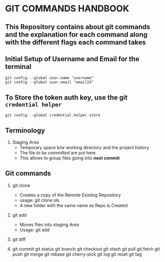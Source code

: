 # GIT COMMANDS HANDBOOK
## This Repository contains about git commands and the explanation for each command along with the different flags each command takes


## Initial Setup of Username and Email for the terminal
    git config --global user.name "username"
    git config --global user.email "emailId"
## To Store the token auth key, use the git `credential helper`
    git config --global credential.helper store
## Terminology
1. Staging Area
    - Temporary space b/w working directory and the project history
    - The file *to be committed* are put here.
    - This allows to group files going into **next commit**

## Git commands
1. git clone
    - Creates a copy of the Remote *Existing* Repository
    - usage: git clone `URL`
    - A new folder with the same name as Repo is Created 

2. git add
    - Moves files into staging Area
    - Usage: git add 


3. git diff
4. git commit
git status
git branch
git checkout
git stash
git pull
git fetch
git push
git merge
git rebase
git cherry-pick
git log
git reset
git tag


    